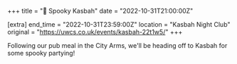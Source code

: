 +++
title = "👻 Spooky Kasbah"
date = "2022-10-31T21:00:00Z"

[extra]
end_time = "2022-10-31T23:59:00Z"
location = "Kasbah Night Club"
original = "https://uwcs.co.uk/events/kasbah-22t1w5/"
+++

Following our pub meal in the City Arms, we'll be heading off to Kasbah for some spooky partying\!

